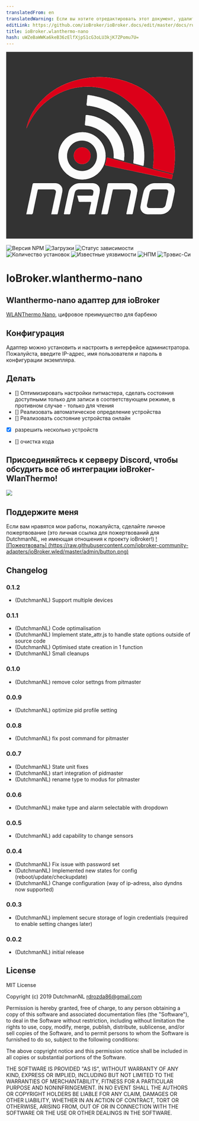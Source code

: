 ```yaml
---
translatedFrom: en
translatedWarning: Если вы хотите отредактировать этот документ, удалите поле «translationFrom», в противном случае этот документ будет снова автоматически переведен
editLink: https://github.com/ioBroker/ioBroker.docs/edit/master/docs/ru/adapterref/iobroker.wlanthermo-nano/README.md
title: ioBroker.wlanthermo-nano
hash: uWZeBaWWKa6keB36zElfXjpS1cG3oLU3kjK7ZPomu7U=
---
```

![Логотип](../../../en/adapterref/iobroker.wlanthermo-nano/admin/wlanthermo-nano.png)

![Версия NPM](http://img.shields.io/npm/v/iobroker.wlanthermo-nano.svg)
![Загрузки](https://img.shields.io/npm/dm/iobroker.wlanthermo-nano.svg)
![Статус зависимости](https://img.shields.io/david/iobroker-community-adapters/iobroker.wlanthermo-nano.svg)
![Количество установок](http://iobroker.live/badges/wlanthermo-nano-stable.svg)
![Известные уязвимости](https://snyk.io/test/github/iobroker-community-adapters/ioBroker.wlanthermo-nano/badge.svg)
![НПМ](https://nodei.co/npm/iobroker.wlanthermo-nano.png?downloads=true)
![Трэвис-Си](http://img.shields.io/travis/iobroker-community-adapters/ioBroker.wlanthermo-nano/master.svg)

# IoBroker.wlanthermo-nano
## Wlanthermo-nano адаптер для ioBroker
[WLANThermo Nano](https://github.com/WLANThermo-nano/WLANThermo_nano_Software/wiki "WLANThermo Nano"), цифровое преимущество для барбекю

## Конфигурация
Адаптер можно установить и настроить в интерфейсе администратора.
Пожалуйста, введите IP-адрес, имя пользователя и пароль в конфигурации экземпляра.

## Делать
* [] Оптимизировать настройки питмастера, сделать состояния доступными только для записи в соответствующем режиме, в противном случае - только для чтения
* [] Реализовать автоматическое определение устройства
* [] Реализовать состояние устройства онлайн
* [x] разрешить несколько устройств
* [] очистка кода

## Присоединяйтесь к серверу Discord, чтобы обсудить все об интеграции ioBroker-WlanThermo!
<a href="https://discord.gg/cNAeGjJ"><img src="https://discordapp.com/api/guilds/743167951875604501/widget.png?style=banner2" width="25%"></a>

## Поддержите меня
Если вам нравятся мои работы, пожалуйста, сделайте личное пожертвование (это личная ссылка для пожертвований для DutchmanNL, не имеющая отношения к проекту ioBroker!) [![Пожертвовать] (https://raw.githubusercontent.com/iobroker-community-adapters/ioBroker.wled/master/admin/button.png)](http://paypal.me/DutchmanNL)

## Changelog

### 0.1.2
* (DutchmanNL) Support multiple devices

### 0.1.1
* (DutchmanNL) Code optimalisation
* (DutchmanNL) Implement state_attr.js to handle state options outside of source code
* (DutchmanNL) Optimised state creation in 1 function
* (DutchmanNL) Small cleanups

### 0.1.0
* (DutchmanNL) remove color settngs from pitmaster

### 0.0.9
* (DutchmanNL) optimize pid profile setting

### 0.0.8
* (DutchmanNL) fix post command for pitmaster

### 0.0.7
* (DutchmanNL) State unit fixes
* (DutchmanNL) start integration of pidmaster
* (DutchmanNL) rename  type  to modus for pitmaster

### 0.0.6
* (DutchmanNL) make type and alarm selectable with dropdown

### 0.0.5
* (DutchmanNL) add  capability to change sensors

### 0.0.4
* (DutchmanNL) Fix issue with password set
* (DutchmanNL) Implemented new states for config (reboot/update/checkupdate)
* (DutchmanNL) Change  configuration (way of ip-adress, also dyndns now supported)

### 0.0.3
* (DutchmanNL) implement secure storage of login credentials (required to enable setting changes later)

### 0.0.2
* (DutchmanNL) initial release

## License
MIT License

Copyright (c) 2019 DutchmanNL <rdrozda86@gmail.com>

Permission is hereby granted, free of charge, to any person obtaining a copy
of this software and associated documentation files (the "Software"), to deal
in the Software without restriction, including without limitation the rights
to use, copy, modify, merge, publish, distribute, sublicense, and/or sell
copies of the Software, and to permit persons to whom the Software is
furnished to do so, subject to the following conditions:

The above copyright notice and this permission notice shall be included in all
copies or substantial portions of the Software.

THE SOFTWARE IS PROVIDED "AS IS", WITHOUT WARRANTY OF ANY KIND, EXPRESS OR
IMPLIED, INCLUDING BUT NOT LIMITED TO THE WARRANTIES OF MERCHANTABILITY,
FITNESS FOR A PARTICULAR PURPOSE AND NONINFRINGEMENT. IN NO EVENT SHALL THE
AUTHORS OR COPYRIGHT HOLDERS BE LIABLE FOR ANY CLAIM, DAMAGES OR OTHER
LIABILITY, WHETHER IN AN ACTION OF CONTRACT, TORT OR OTHERWISE, ARISING FROM,
OUT OF OR IN CONNECTION WITH THE SOFTWARE OR THE USE OR OTHER DEALINGS IN THE
SOFTWARE.